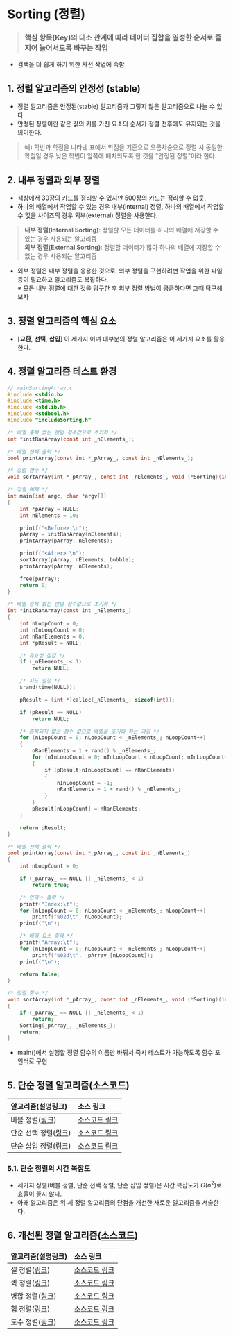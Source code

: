 # Sorting (정렬)
> ### **핵심 항목(Key)의 대소 관계에 따라 데이터 집합을 일정한 순서로 줄지어 늘어서도록 바꾸는 작업**   
- 검색을 더 쉽게 하기 위한 사전 작업에 속함

## 1. 정렬 알고리즘의 안정성 (stable)
- 정렬 알고리즘은 안정된(stable) 알고리즘과 그렇지 않은 알고리즘으로 나눌 수 있다.
- 안정된 정렬이란 같은 값의 키를 가진 요소의 순서가 정렬 전후에도 유지되는 것을 의미한다.
> 예) 학번과 학점을 나타낸 표에서 학점을 기준으로 오름차순으로 정렬 시 동일한 학점일 경우 낮은 학번이 앞쪽에 배치되도록 한 것을 "안정된 정렬"이라 한다.   

## 2. 내부 정렬과 외부 정렬
- 책상에서 30장의 카드를 정리할 수 있지만 500장의 카드는 정리할 수 없듯,
- 하나의 배열에서 작업할 수 있는 경우 내부(internal) 정렬, 하나의 배열에서 작업할 수 없을 사이즈의 경우 외부(external) 정렬을 사용한다.
> **내부 정렬(Internal Sorting)**: 정렬할 모든 데이터를 하나의 배열에 저장할 수 있는 경우 사용되는 알고리즘   
> **외부 정렬(External Sorting)**: 정렬할 데이터가 많아 하나의 배열에 저장할 수 없는 경우 사용되는 알고리즘   
- 외부 정렬은 내부 정렬을 응용한 것으로, 외부 정렬을 구현하려변 작업을 위한 파일 등이 필요하고 알고리즘도 복잡하다.   
※ 모든 내부 정렬에 대한 것을 탐구한 후 외부 정렬 방법이 궁금하다면 그때 탐구해보자

## 3. 정렬 알고리즘의 핵심 요소
- [**교환**, **선택**, **삽입**] 이 세가지 이며 대부분의 정렬 알고리즘은 이 세가지 요소를 활용한다.

## 4. 정렬 알고리즘 테스트 환경
```C
// mainSortingArray.c
#include <stdio.h>
#include <time.h>
#include <stdlib.h>
#include <stdbool.h>
#include "includeSorting.h"

/* 배열 중복 없는 랜덤 정수값으로 초기화 */
int *initRanArray(const int _nElements_);

/* 배열 전체 출력 */
bool printArray(const int *_pArray_, const int _nElements_);

/* 정렬 함수 */
void sortArray(int *_pArray_, const int _nElements_, void (*Sorting)(int *_pArray_, int _nElements_));

/* 정렬 예제 */
int main(int argc, char *argv[])
{
    int *pArray = NULL;
    int nElements = 10;

    printf("<Before> \n");
    pArray = initRanArray(nElements);
    printArray(pArray, nElements);

    printf("<After> \n");
    sortArray(pArray, nElements, bubble);
    printArray(pArray, nElements);

    free(pArray);
    return 0;
}

/* 배열 중복 없는 랜덤 정수값으로 초기화 */
int *initRanArray(const int _nElements_)
{
    int nLoopCount = 0;
    int nInLoopCount = 0;
    int nRanElements = 0;
    int *pResult = NULL;

    /* 유효성 점검 */
    if (_nElements_ < 1)
        return NULL;

    /* 시드 설정 */
    srand(time(NULL));

    pResult = (int *)calloc(_nElements_, sizeof(int));

    if (pResult == NULL)
        return NULL;

    /* 중복되지 않은 정수 값으로 배열을 초기화 하는 과정 */
    for (nLoopCount = 0; nLoopCount < _nElements_; nLoopCount++)
    {
        nRanElements = 1 + rand() % _nElements_;
        for (nInLoopCount = 0; nInLoopCount < nLoopCount; nInLoopCount++)
        {
            if (pResult[nInLoopCount] == nRanElements)
            {
                nInLoopCount = -1;
                nRanElements = 1 + rand() % _nElements_;
            }
        }
        pResult[nLoopCount] = nRanElements;
    }

    return pResult;
}

/* 배열 전체 출력 */
bool printArray(const int *_pArray_, const int _nElements_)
{
    int nLoopCount = 0;

    if (_pArray_ == NULL || _nElements_ < 1)
        return true;

    /* 인덱스 출력 */
    printf("Index:\t");
    for (nLoopCount = 0; nLoopCount < _nElements_; nLoopCount++)
        printf("%02d\t", nLoopCount);
    printf("\n");

    /* 배열 요소 출력 */
    printf("Array:\t");
    for (nLoopCount = 0; nLoopCount < _nElements_; nLoopCount++)
        printf("%02d\t", _pArray_[nLoopCount]);
    printf("\n");

    return false;
}

/* 정렬 함수 */
void sortArray(int *_pArray_, const int _nElements_, void (*Sorting)(int *_pArray_, int _nElements_))
{
    if (_pArray_ == NULL || _nElements_ < 1)
        return;
    Sorting(_pArray_, _nElements_);
    return;
}
```
- main()에서 실행할 정렬 함수의 이름만 바꿔서 즉시 테스트가 가능하도록 함수 포인터로 구현

## 5. 단순 정렬 알고리즘([소스코드](../../source/DSNA/Sorting/includeSorting.c#L6))

|알고리즘(설명링크)|소스 링크|
|:--|:--|
|버블 정렬([링크](/markdown/Algorithm/Sorting/BubbleSort.md))|[소스코드 링크](../../source/DSNA/Sorting/includeSorting.c#L6)
|단순 선택 정렬([링크](/markdown/Algorithm/Sorting/StraightSelectionSort.md))|[소스코드 링크](../../source/DSNA/Sorting/includeSorting.c#L134)
|단순 삽입 정렬([링크](/markdown/Algorithm/Sorting/StraightInsertionSort.md))|[소스코드 링크](../../source/DSNA/Sorting/includeSorting.c#L191)


### 5.1. 단순 정렬의 시간 복잡도
- 세가지 정렬(버블 정렬, 단순 선택 정렬, 단순 삽입 정렬)은 시간 복잡도가 $O(n^2)$로 효율이 좋지 않다.
- 아래 알고리즘은 위 세 정렬 알고리즘의 단점을 개선한 새로운 알고리즘을 서술한다.

## 6. 개선된 정렬 알고리즘([소스코드](../../source/DSNA/Sorting/includeSorting.c#L334))

|알고리즘(설명링크)|소스 링크|
|:--|:--|
|셸 정렬([링크](/markdown/Algorithm/Sorting/ShellSort.md))|[소스코드 링크](../../../source/DSNA/Sorting/includeSorting.c#L342)
|퀵 정렬([링크](/markdown/Algorithm/Sorting/QuickSort.md))|[소스코드 링크](../../../source/DSNA/Sorting/includeSorting.c#L369)
|병합 정렬([링크](/markdown/Algorithm/Sorting/MergeSort.md))|[소스코드 링크](../../../source/DSNA/Sorting/includeSorting.c#L342)
|힙 정렬([링크](/markdown/Algorithm/Sorting/HeapSort.md))|[소스코드 링크](../../../source/DSNA/Sorting/includeSorting.c#L342)
|도수 정렬([링크](/markdown/Algorithm/Sorting/FSort.md))|[소스코드 링크](../../../source/DSNA/Sorting/includeSorting.c#L342)
